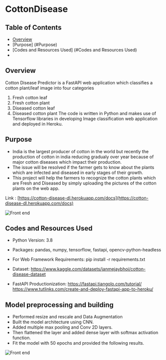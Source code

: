 # CottonDisease

## Table of Contents
 * [Overview](#overview)
 * [Purpose] (#Purpose)
 * [Codes and Resources Used] (#Codes and Resources Used)
 * 


## Overview
Cotton Disease Predictor is a FastAPI web application which classifies a cotton plant/leaf image into four categories
1. Fresh cotton leaf
2. Fresh cotton plant
3. Diseased cotton leaf
4. Diseased cotton plant
The code is written in Python and makes use of Tensorflow libraries in developing Image classification web application and deployed in Heroku.

## Purpose
* India is the largest producer of cotton in the world but recently the production of cotton in india reducing gradualy over year because of major cotton diseases  which impact their production.
*  The issue will be resolved  if the farmer gets to know about the plants which are infected and diseased in early stages of their growth.
*  This project will help the farmers to recognize the cotton plants which are Fresh and Diseased by simply uploading the pictures of the cotton plants on the web app.


Link : [https://cotton-disease-dl.herokuapp.com/docs](https://cotton-disease-dl.herokuapp.com/docs)


![Front end](https://imgur.com/aE4S8TD.png)

## Codes and Resources Used
* Python Version: 3.8
* Packages: pandas, numpy, tensorflow, fastapi, opencv-python-headless

* For Web Framework Requirements: pip install -r requirements.txt
* Dataset: https://www.kaggle.com/datasets/janmejaybhoi/cotton-disease-dataset
* FastAPI Productionization:
 https://fastapi.tiangolo.com/tutorial/
 https://www.tutlinks.com/create-and-deploy-fastapi-app-to-heroku/
 
## Model preprocessing and building
* Performed resize and rescale and Data Augmentation
* Built the model architecture using CNN.
* Added multiple max pooling and Conv 2D layers.
* Then flattened the layer and added dense layer with softmax activation function.
* Fit the model with 50 epochs and provided the following results.

![Front end](https://imgur.com/a/5Tzllnf.png)



 
 
 
 
 
